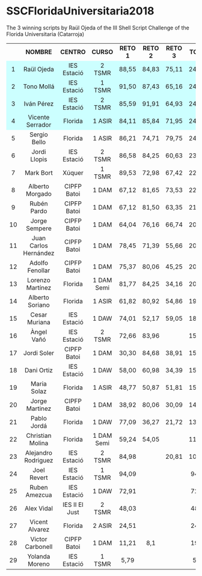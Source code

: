 # SSCFloridaUniversitaria2018
The 3 winning scripts by Raül Ojeda of the III Shell Script Challenge of the Florida Universitaria (Catarroja)

<table width="673">
<tbody>
<tr>
<td style="text-align:center;" width="35"></td>
<td style="text-align:center;" width="183"><strong>NOMBRE</strong></td>
<td style="text-align:center;" width="115"><strong>CENTRO</strong></td>
<td style="text-align:center;" width="105"><strong>CURSO</strong></td>
<td style="text-align:center;" width="58"><strong>RETO 1</strong></td>
<td style="text-align:center;" width="57"><strong>RETO 2</strong></td>
<td style="text-align:center;" width="63"><strong>RETO 3</strong></td>
<td style="text-align:center;" width="57"><strong>TOTAL</strong></td>
</tr>
<tr>
<td style="text-align:center;" bgcolor="#CCFFFF">1</td>
<td style="text-align:center;" bgcolor="#CCFFFF">Raül Ojeda</td>
<td style="text-align:center;" bgcolor="#CCFFFF">IES Estació</td>
<td style="text-align:center;" bgcolor="#CCFFFF">2 TSMR</td>
<td style="text-align:center;" bgcolor="#CCFFFF">88,55</td>
<td style="text-align:center;" bgcolor="#CCFFFF">84,83</td>
<td style="text-align:center;" bgcolor="#CCFFFF">75,11</td>
<td style="text-align:center;" bgcolor="#CCFFFF">248,49</td>
</tr>
<tr>
<td style="text-align:center;" bgcolor="#CCFFFF">2</td>
<td style="text-align:center;" bgcolor="#CCFFFF">Tono Mollá</td>
<td style="text-align:center;" bgcolor="#CCFFFF">IES Estació</td>
<td style="text-align:center;" bgcolor="#CCFFFF">1 TSMR</td>
<td style="text-align:center;" bgcolor="#CCFFFF">91,50</td>
<td style="text-align:center;" bgcolor="#CCFFFF">87,43</td>
<td style="text-align:center;" bgcolor="#CCFFFF">65,16</td>
<td style="text-align:center;" bgcolor="#CCFFFF">244,09</td>
</tr>
<tr>
<td style="text-align:center;" bgcolor="#CCFFFF">3</td>
<td style="text-align:center;" bgcolor="#CCFFFF">Iván Pérez</td>
<td style="text-align:center;" bgcolor="#CCFFFF">IES Estació</td>
<td style="text-align:center;" bgcolor="#CCFFFF">2 TSMR</td>
<td style="text-align:center;" bgcolor="#CCFFFF">85,59</td>
<td style="text-align:center;" bgcolor="#CCFFFF">91,91</td>
<td style="text-align:center;" bgcolor="#CCFFFF">64,93</td>
<td style="text-align:center;" bgcolor="#CCFFFF">242,43</td>
</tr>
<tr>
<td style="text-align:center;" bgcolor="#CCFFFF">4</td>
<td style="text-align:center;" bgcolor="#CCFFFF">Vicente Serrador</td>
<td style="text-align:center;" bgcolor="#CCFFFF">Florida</td>
<td style="text-align:center;" bgcolor="#CCFFFF">1 ASIR</td>
<td style="text-align:center;" bgcolor="#CCFFFF">84,11</td>
<td style="text-align:center;" bgcolor="#CCFFFF">85,84</td>
<td style="text-align:center;" bgcolor="#CCFFFF">71,95</td>
<td style="text-align:center;" bgcolor="#CCFFFF">241,90</td>
</tr>
<tr>
<td style="text-align:center;">5</td>
<td style="text-align:center;">Sergio Bello</td>
<td style="text-align:center;">Florida</td>
<td style="text-align:center;">1 ASIR</td>
<td style="text-align:center;">86,21</td>
<td style="text-align:center;">74,71</td>
<td style="text-align:center;">79,75</td>
<td style="text-align:center;">240,67</td>
</tr>
<tr>
<td style="text-align:center;">6</td>
<td style="text-align:center;">Jordi Llopis</td>
<td style="text-align:center;">IES Estació</td>
<td style="text-align:center;">2 TSMR</td>
<td style="text-align:center;">86,58</td>
<td style="text-align:center;">84,25</td>
<td style="text-align:center;">60,63</td>
<td style="text-align:center;">231,46</td>
</tr>
<tr>
<td style="text-align:center;">7</td>
<td style="text-align:center;">Mark Bort</td>
<td style="text-align:center;">Xúquer</td>
<td style="text-align:center;">1 TSMR</td>
<td style="text-align:center;">89,53</td>
<td style="text-align:center;">72,98</td>
<td style="text-align:center;">67,42</td>
<td style="text-align:center;">229,93</td>
</tr>
<tr>
<td style="text-align:center;">8</td>
<td style="text-align:center;">Alberto Morgado</td>
<td style="text-align:center;">CIPFP Batoi</td>
<td style="text-align:center;">1 DAM</td>
<td style="text-align:center;">67,12</td>
<td style="text-align:center;">81,65</td>
<td style="text-align:center;">73,53</td>
<td style="text-align:center;">222,30</td>
</tr>
<tr>
<td style="text-align:center;">9</td>
<td style="text-align:center;">Rubén Pardo</td>
<td style="text-align:center;">CIPFP Batoi</td>
<td style="text-align:center;">1 DAM</td>
<td style="text-align:center;">67,12</td>
<td style="text-align:center;">81,50</td>
<td style="text-align:center;">63,35</td>
<td style="text-align:center;">211,97</td>
</tr>
<tr>
<td style="text-align:center;">10</td>
<td style="text-align:center;">Jorge Sempere</td>
<td style="text-align:center;">CIPFP Batoi</td>
<td style="text-align:center;">1 DAM</td>
<td style="text-align:center;">64,04</td>
<td style="text-align:center;">76,16</td>
<td style="text-align:center;">66,74</td>
<td style="text-align:center;">206,94</td>
</tr>
<tr>
<td style="text-align:center;">11</td>
<td style="text-align:center;">Juan Carlos Hernández</td>
<td style="text-align:center;">CIPFP Batoi</td>
<td style="text-align:center;">1 DAM</td>
<td style="text-align:center;">78,45</td>
<td style="text-align:center;">71,39</td>
<td style="text-align:center;">55,66</td>
<td style="text-align:center;">205,49</td>
</tr>
<tr>
<td style="text-align:center;">12</td>
<td style="text-align:center;">Adolfo Fenollar</td>
<td style="text-align:center;">CIPFP Batoi</td>
<td style="text-align:center;">1 DAM</td>
<td style="text-align:center;">75,37</td>
<td style="text-align:center;">80,06</td>
<td style="text-align:center;">45,25</td>
<td style="text-align:center;">200,68</td>
</tr>
<tr>
<td style="text-align:center;">13</td>
<td style="text-align:center;">Lorenzo Martínez</td>
<td style="text-align:center;">Florida</td>
<td style="text-align:center;">1 DAM Semi</td>
<td style="text-align:center;">81,77</td>
<td style="text-align:center;">84,25</td>
<td style="text-align:center;">34,16</td>
<td style="text-align:center;">200,18</td>
</tr>
<tr>
<td style="text-align:center;">14</td>
<td style="text-align:center;">Alberto Soriano</td>
<td style="text-align:center;">Florida</td>
<td style="text-align:center;">1 ASIR</td>
<td style="text-align:center;">61,82</td>
<td style="text-align:center;">80,92</td>
<td style="text-align:center;">54,86</td>
<td style="text-align:center;">197,61</td>
</tr>
<tr>
<td style="text-align:center;">15</td>
<td style="text-align:center;">Cesar Muriana</td>
<td style="text-align:center;">IES Estació</td>
<td style="text-align:center;">1 DAW</td>
<td style="text-align:center;">74,01</td>
<td style="text-align:center;">52,17</td>
<td style="text-align:center;">59,05</td>
<td style="text-align:center;">185,23</td>
</tr>
<tr>
<td style="text-align:center;">16</td>
<td style="text-align:center;">Àngel Vañó</td>
<td style="text-align:center;">IES Estació</td>
<td style="text-align:center;">2 TSMR</td>
<td style="text-align:center;">72,66</td>
<td style="text-align:center;">83,96</td>
<td style="text-align:center;"></td>
<td style="text-align:center;">156,62</td>
</tr>
<tr>
<td style="text-align:center;">17</td>
<td style="text-align:center;">Jordi Soler</td>
<td style="text-align:center;">CIPFP Batoi</td>
<td style="text-align:center;">1 DAM</td>
<td style="text-align:center;">30,30</td>
<td style="text-align:center;">84,68</td>
<td style="text-align:center;">38,91</td>
<td style="text-align:center;">153,89</td>
</tr>
<tr>
<td style="text-align:center;">18</td>
<td style="text-align:center;">Dani Ortiz</td>
<td style="text-align:center;">IES Estació</td>
<td style="text-align:center;">1 DAW</td>
<td style="text-align:center;">58,00</td>
<td style="text-align:center;">60,98</td>
<td style="text-align:center;">34,39</td>
<td style="text-align:center;">153,38</td>
</tr>
<tr>
<td style="text-align:center;">19</td>
<td style="text-align:center;">Maria Solaz</td>
<td style="text-align:center;">Florida</td>
<td style="text-align:center;">1 ASIR</td>
<td style="text-align:center;">48,77</td>
<td style="text-align:center;">50,87</td>
<td style="text-align:center;">51,81</td>
<td style="text-align:center;">151,45</td>
</tr>
<tr>
<td style="text-align:center;">20</td>
<td style="text-align:center;">Jorge Martinez</td>
<td style="text-align:center;">CIPFP Batoi</td>
<td style="text-align:center;">1 DAM</td>
<td style="text-align:center;">38,92</td>
<td style="text-align:center;">80,06</td>
<td style="text-align:center;">30,09</td>
<td style="text-align:center;">149,06</td>
</tr>
<tr>
<td style="text-align:center;">21</td>
<td style="text-align:center;">Pablo Jordá</td>
<td style="text-align:center;">Florida</td>
<td style="text-align:center;">1 DAW</td>
<td style="text-align:center;">77,09</td>
<td style="text-align:center;">36,27</td>
<td style="text-align:center;">21,72</td>
<td style="text-align:center;">135,08</td>
</tr>
<tr>
<td style="text-align:center;">22</td>
<td style="text-align:center;">Christian Molina</td>
<td style="text-align:center;">Florida</td>
<td style="text-align:center;">1 DAM Semi</td>
<td style="text-align:center;">59,24</td>
<td style="text-align:center;">54,05</td>
<td style="text-align:center;"></td>
<td style="text-align:center;">113,28</td>
</tr>
<tr>
<td style="text-align:center;">23</td>
<td style="text-align:center;">Alejandro Rodriguez</td>
<td style="text-align:center;">IES Estació</td>
<td style="text-align:center;">2 TSMR</td>
<td style="text-align:center;">84,98</td>
<td style="text-align:center;"></td>
<td style="text-align:center;">20,81</td>
<td style="text-align:center;">105,79</td>
</tr>
<tr>
<td style="text-align:center;">24</td>
<td style="text-align:center;">Joel Revert</td>
<td style="text-align:center;">IES Estació</td>
<td style="text-align:center;">1 TSMR</td>
<td style="text-align:center;">94,09</td>
<td style="text-align:center;"></td>
<td style="text-align:center;"></td>
<td style="text-align:center;">94,09</td>
</tr>
<tr>
<td style="text-align:center;">25</td>
<td style="text-align:center;">Ruben Amezcua</td>
<td style="text-align:center;">IES Estació</td>
<td style="text-align:center;">1 DAW</td>
<td style="text-align:center;">72,91</td>
<td style="text-align:center;"></td>
<td style="text-align:center;"></td>
<td style="text-align:center;">72,91</td>
</tr>
<tr>
<td style="text-align:center;">26</td>
<td style="text-align:center;">Alex Vidal</td>
<td style="text-align:center;">IES II El Just</td>
<td style="text-align:center;">2 TSMR</td>
<td style="text-align:center;">48,03</td>
<td style="text-align:center;"></td>
<td style="text-align:center;"></td>
<td style="text-align:center;">48,03</td>
</tr>
<tr>
<td style="text-align:center;">27</td>
<td style="text-align:center;">Vicent Alvarez</td>
<td style="text-align:center;">Florida</td>
<td style="text-align:center;">2 ASIR</td>
<td style="text-align:center;">24,51</td>
<td style="text-align:center;"></td>
<td style="text-align:center;"></td>
<td style="text-align:center;">24,51</td>
</tr>
<tr>
<td style="text-align:center;">28</td>
<td style="text-align:center;">Victor Carbonell</td>
<td style="text-align:center;">CIPFP Batoi</td>
<td style="text-align:center;">1 DAM</td>
<td style="text-align:center;">11,21</td>
<td style="text-align:center;">8,1</td>
<td style="text-align:center;"></td>
<td style="text-align:center;">19,31</td>
</tr>
<tr>
<td style="text-align:center;">29</td>
<td style="text-align:center;">Yolanda Moreno</td>
<td style="text-align:center;">IES Estació</td>
<td style="text-align:center;">1 TSMR</td>
<td style="text-align:center;">5,79</td>
<td style="text-align:center;"></td>
<td style="text-align:center;"></td>
<td style="text-align:center;">5,79</td>
</tr>
</tbody>
</table>

